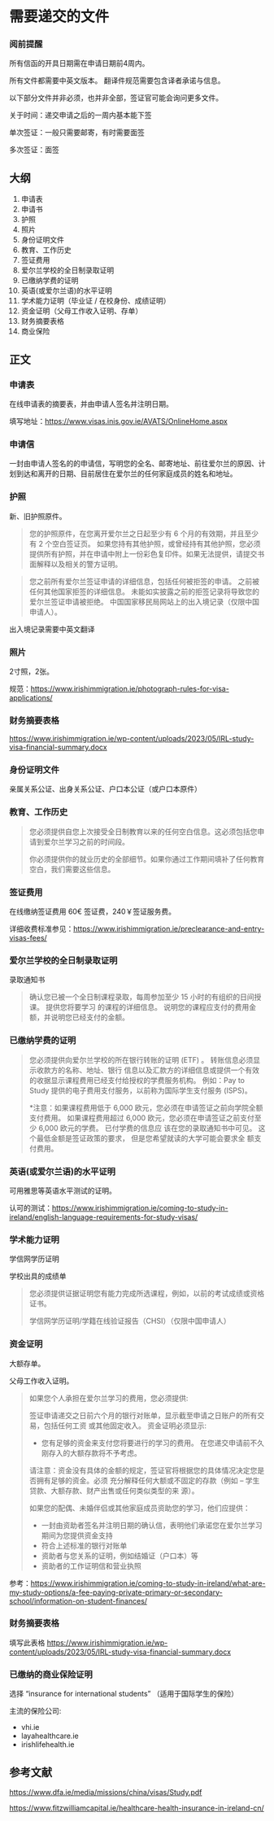 # 需要递交的文件

### 阅前提醒

所有信函的开具日期需在申请日期前4周内。

所有文件都需要中英文版本。
翻译件规范需要包含译者承诺与信息。

以下部分文件并非必须，也并非全部，签证官可能会询问更多文件。

关于时间：递交申请之后的一周内基本能下签

单次签证：一般只需要邮寄，有时需要面签

多次签证：面签

## 大纲

1. 申请表
2. 申请书
3. 护照
4. 照片
5. 身份证明文件
6. 教育、工作历史
7. 签证费用
8. 爱尔兰学校的全日制录取证明
9. 已缴纳学费的证明
10. 英语(或爱尔兰语)的水平证明
11. 学术能力证明（毕业证 / 在校身份、成绩证明）
12. 资金证明（父母工作收入证明、存单）
13. 财务摘要表格
14. 商业保险

## 正文

### 申请表

在线申请表的摘要表，并由申请人签名并注明日期。

填写地址：https://www.visas.inis.gov.ie/AVATS/OnlineHome.aspx



### 申请信

一封由申请人签名的的申请信，写明您的全名、邮寄地址、前往爱尔兰的原因、计划到达和离开的日期、目前居住在爱尔兰的任何家庭成员的姓名和地址。



### 护照

新、旧护照原件。

> 您的护照原件，在您离开爱尔兰之日起至少有 6 个月的有效期，并且至少有 2 个空白签证页。
> 如果您持有其他护照，或曾经持有其他护照，您必须提供所有护照，并在申请中附上一份彩色复印件。如果无法提供，请提交书面解释以及相关的警方证明。

> 您之前所有爱尔兰签证申请的详细信息，包括任何被拒签的申请。
> 之前被任何其他国家拒签的详细信息。 未能如实披露之前的拒签记录将导致您的爱尔兰签证申请被拒绝。
> 中国国家移民局网站上的出入境记录（仅限中国申请人）。

出入境记录需要中英文翻译

### 照片

2寸照，2张。

规范：https://www.irishimmigration.ie/photograph-rules-for-visa-applications/



### 财务摘要表格

https://www.irishimmigration.ie/wp-content/uploads/2023/05/IRL-study-visa-financial-summary.docx



### 身份证明文件

亲属关系公证、出身关系公证、户口本公证（或户口本原件）



### 教育、工作历史

> 您必须提供自您上次接受全日制教育以来的任何空白信息。这必须包括您申请到爱尔兰学习之前的时间段。
>
> 你必须提供你的就业历史的全部细节。如果你通过工作期间填补了任何教育空白，我们需要这些信息。



### 签证费用

在线缴纳签证费用 60€ 签证费，240￥签证服务费。

详细收费标准参见：https://www.irishimmigration.ie/preclearance-and-entry-visas-fees/





### 爱尔兰学校的全日制录取证明

录取通知书

> 确认您已被一个全日制课程录取，每周参加至少 15 小时的有组织的日间授课。 提供您将要学习 的课程的详细信息。 说明您的课程应支付的费用金额，并说明您已经支付的金额。



### 已缴纳学费的证明

> 您必须提供向爱尔兰学校的所在银行转账的证明 (ETF) 。 转账信息必须显示收款方的名称、地址、银行 信息以及汇款方的详细信息或提供一个有效的收据显示课程费用已经支付给授权的学费服务机构。 例如：Pay to Study 提供的电子费用支付服务，以前称为国际学生支付服务 (ISPS)。 
>
> *注意：如果课程费用低于 6,000 欧元，您必须在申请签证之前向学院全额支付费用。 如果课程费用超过 6,000 欧元，您必须在申请签证之前支付至少 6,000 欧元的学费。 已付学费的信息应 该在您的录取通知书中可见。 这个最低金额是签证政策的要求， 但是您希望就读的大学可能会要求全 额支付费用。



### 英语(或爱尔兰语)的水平证明

可用雅思等英语水平测试的证明。

认可的测试：https://www.irishimmigration.ie/coming-to-study-in-ireland/english-language-requirements-for-study-visas/



### 学术能力证明

学信网学历证明

学校出具的成绩单

> 您必须提供证据证明您有能力完成所选课程，例如，以前的考试成绩或资格证书。 
>
> 学信网学历证明/学籍在线验证报告（CHSI）（仅限中国申请人）



### 资金证明

大额存单。

父母工作收入证明。

> 如果您个人承担在爱尔兰学习的费用，您必须提供:
>
> 签证申请递交之日前六个月的银行对账单，显示截至申请之日账户的所有交易，包括任何工资
> 或其他固定收入。 资金证明必须显示:
>
> - 您有足够的资金来支付您将要进行的学习的费用。 在您递交申请前不久刚存入的大额存款将不予考虑。
>
> 请注意：资金没有具体的金额的规定，签证官将根据您的具体情况决定您是否拥有足够的资金。必须
> 充分解释任何大额或不固定的存款（例如 – 学生贷款、大额存款、财产出售或任何类似类型的来
> 源）。
>
> 如果您的配偶、未婚伴侣或其他家庭成员资助您的学习，他们应提供：
>
> - 一封由资助者签名并注明日期的确认信，表明他们承诺您在爱尔兰学习期间为您提供资金支持
> - 符合上述标准的银行对账单
> - 资助者与您关系的证明，例如结婚证（户口本）等
> - 资助者的工作证明信和营业执照



参考：https://www.irishimmigration.ie/coming-to-study-in-ireland/what-are-my-study-options/a-fee-paying-private-primary-or-secondary-school/information-on-student-finances/



### 财务摘要表格

填写此表格 https://www.irishimmigration.ie/wp-content/uploads/2023/05/IRL-study-visa-financial-summary.docx



### 已缴纳的商业保险证明

选择 “insurance for international students” （适用于国际学生的保险）

主流的保险公司:

- vhi.ie
- layahealthcare.ie
- irishlifehealth.ie





## 参考文献

https://www.dfa.ie/media/missions/china/visas/Study.pdf

https://www.fitzwilliamcapital.ie/healthcare-health-insurance-in-ireland-cn/